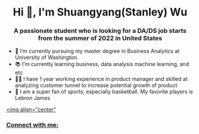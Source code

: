 <h1 align="center">Hi 👋, I'm Shuangyang(Stanley) Wu</h1>
<h3 align="center">A passionate student who is looking for a DA/DS job starts from the summer of 2022 in United States</h3>

- 🔭 I’m currently pursuing my master degree in Business Analytics at University of Washington. 
- 📚 I'm currently learning business, data analysis machine learning, and etc
- 👨‍💻 I have 1 year working experience in product manager and skilled at analyzing customer tunnel to increase potential growth of product
- 🏀 I am a super fan of sports, especially basketball. My favorite players is Lebron James 

<a href="https://linkedin.com/in/https://www.linkedin.com/in/shuangyang-wu/" target="blank"><img align="center"

<h3 align="left">Connect with me:</h3>
<p align="left">

</p>
